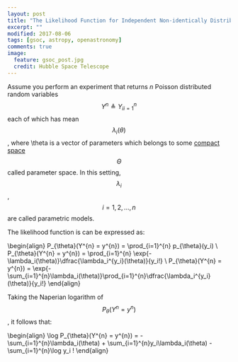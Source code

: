 ```yaml
---
layout: post
title: "The Likelihood Function for Independent Non-identically Distributed Poisson Measurements"
excerpt: ""
modified: 2017-08-06
tags: [gsoc, astropy, openastronomy]
comments: true
image:
  feature: gsoc_post.jpg
  credit: Hubble Space Telescope
---
```


Assume you perform an experiment that returns $n$ Poisson distributed random variables $$Y^{n}
\triangleq {Y_i}_{i=1}^{n}$$ each of which has mean $$\lambda_i(\theta)$$, where
\theta is a vector of parameters which belongs to some [compact space](https://en.wikipedia.org/wiki/Compact_space)
$$\Theta$$ called parameter space.
In this setting, $$\lambda_i$$, $$i=1, 2, ..., n$$ are called parametric models.

The likelihood function is can be expressed as:

\begin{align}
P_{\theta}(Y^{n} = y^{n}) = \prod_{i=1}^{n} p_{\theta}(y_i) \\
P_{\theta}(Y^{n} = y^{n}) = \prod_{i=1}^{n} \exp{-\lambda_i(\theta)}\dfrac{\lambda_i^{y_i}(\theta)}{y_i!} \\
P_{\theta}(Y^{n} = y^{n}) = \exp{-\sum_{i=1}^{n}\lambda_i(\theta)}\prod_{i=1}^{n}\dfrac{\lambda_i^{y_i}(\theta)}{y_i!}
\end{align}

Taking the Naperian logarithm of $$P_{\theta}(Y^{n} = y^{n})$$, it follows that:

\begin{align}
\log P_{\theta}(Y^{n} = y^{n}) = - \sum_{i=1}^{n}\lambda_i(\theta) + \sum_{i=1}^{n}y_i\lambda_i(\theta) - \sum_{i=1}^{n}\log y_i !
\end{align}
